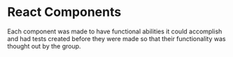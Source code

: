 # React Components
Each component was made to have functional abilities it could accomplish and had tests created before they were made so that their functionality was thought out by the group. 
